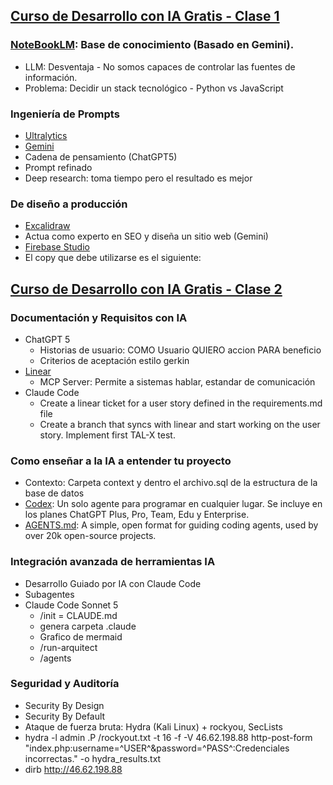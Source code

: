 ## [Curso de Desarrollo con IA Gratis - Clase 1](https://www.youtube.com/live/tV7DKYdsG_4)

### [NoteBookLM](https://notebooklm.google/): Base de conocimiento (Basado en Gemini).
  - LLM: Desventaja - No somos capaces de controlar las fuentes de información.
  - Problema: Decidir un stack tecnológico - Python vs JavaScript

### Ingeniería de Prompts
  - [Ultralytics](https://github.com/ultralytics/ultralytics)
  - [Gemini](https://gemini.google.com/app)
  - Cadena de pensamiento (ChatGPT5)
  - Prompt refinado
  - Deep research: toma tiempo pero el resultado es mejor

### De diseño a producción
  - [Excalidraw](https://excalidraw.com/)
  - Actua como experto en SEO y diseña un sitio web (Gemini)
  - [Firebase Studio](https://studio.firebase.google.com/)
  - El copy que debe utilizarse es el siguiente:


## [Curso de Desarrollo con IA Gratis - Clase 2](https://www.youtube.com/watch?v=ssPPIY3EJcc)

### Documentación y Requisitos con IA
  - ChatGPT 5
    - Historias de usuario: COMO Usuario QUIERO accion PARA beneficio
    - Criterios de aceptación estilo gerkin
  - [Linear](https://linear.app/)
    - MCP Server: Permite a sistemas hablar, estandar de comunicación
  - Claude Code
    - Create a linear ticket for a user story defined in the requirements.md file
    - Create a branch that syncs with linear and start working on the user story. Implement first TAL-X test.

### Como enseñar a la IA a entender tu proyecto
  - Contexto: Carpeta context y dentro el archivo.sql de la estructura de la base de datos
  - [Codex](https://openai.com/es-419/codex/): Un solo agente para programar en cualquier lugar. Se incluye en los planes ChatGPT Plus, Pro, Team, Edu y Enterprise.
  - [AGENTS.md](https://agents.md/): A simple, open format for guiding coding agents, used by over 20k open-source projects.

### Integración avanzada de herramientas IA
  - Desarrollo Guiado por IA con Claude Code
  - Subagentes
  - Claude Code Sonnet 5
    - /init = CLAUDE.md
    - genera carpeta .claude
    - Grafico de mermaid
    - /run-arquitect
    - /agents

### Seguridad y Auditoría
  - Security By Design
  - Security By Default
  - Ataque de fuerza bruta: Hydra (Kali Linux) + rockyou, SecLists
  - hydra -l admin .P /rockyout.txt -t 16 -f -V 46.62.198.88 http-post-form "index.php:username=^USER^&password=^PASS^:Credenciales incorrectas." -o hydra_results.txt
  - dirb http://46.62.198.88
